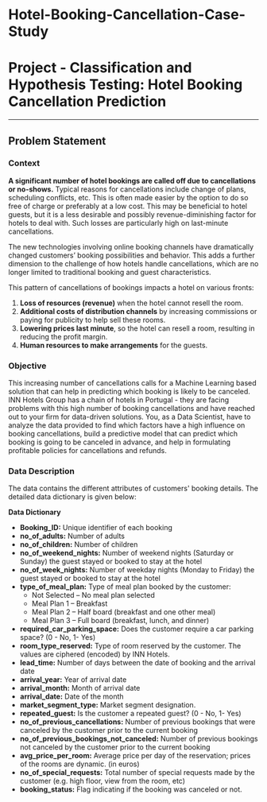 # Hotel-Booking-Cancellation-Case-Study

# **Project - Classification and Hypothesis Testing: Hotel Booking Cancellation Prediction**


---------------
## **Problem Statement**

### **Context**

**A significant number of hotel bookings are called off due to cancellations or no-shows.** Typical reasons for cancellations include change of plans, scheduling conflicts, etc. This is often made easier by the option to do so free of charge or preferably at a low cost. This may be beneficial to hotel guests, but it is a less desirable and possibly revenue-diminishing factor for hotels to deal with. Such losses are particularly high on last-minute cancellations.

The new technologies involving online booking channels have dramatically changed customers’ booking possibilities and behavior. This adds a further dimension to the challenge of how hotels handle cancellations, which are no longer limited to traditional booking and guest characteristics.

This pattern of cancellations of bookings impacts a hotel on various fronts:
1. **Loss of resources (revenue)** when the hotel cannot resell the room.
2. **Additional costs of distribution channels** by increasing commissions or paying for publicity to help sell these rooms.
3. **Lowering prices last minute**, so the hotel can resell a room, resulting in reducing the profit margin.
4. **Human resources to make arrangements** for the guests.

### **Objective**

This increasing number of cancellations calls for a Machine Learning based solution that can help in predicting which booking is likely to be canceled. INN Hotels Group has a chain of hotels in Portugal - they are facing problems with this high number of booking cancellations and have reached out to your firm for data-driven solutions. You, as a Data Scientist, have to analyze the data provided to find which factors have a high influence on booking cancellations, build a predictive model that can predict which booking is going to be canceled in advance, and help in formulating profitable policies for cancellations and refunds.


### **Data Description**

The data contains the different attributes of customers' booking details. The detailed data dictionary is given below:


**Data Dictionary**

* **Booking_ID:** Unique identifier of each booking
* **no_of_adults:** Number of adults
* **no_of_children:** Number of children
* **no_of_weekend_nights:** Number of weekend nights (Saturday or Sunday) the guest stayed or booked to stay at the hotel
* **no_of_week_nights:** Number of weekday nights (Monday to Friday) the guest stayed or booked to stay at the hotel
* **type_of_meal_plan:** Type of meal plan booked by the customer:
    * Not Selected – No meal plan selected
    * Meal Plan 1 – Breakfast
    * Meal Plan 2 – Half board (breakfast and one other meal)
    * Meal Plan 3 – Full board (breakfast, lunch, and dinner)
* **required_car_parking_space:** Does the customer require a car parking space? (0 - No, 1- Yes)
* **room_type_reserved:** Type of room reserved by the customer. The values are ciphered (encoded) by INN Hotels.
* **lead_time:** Number of days between the date of booking and the arrival date
* **arrival_year:** Year of arrival date
* **arrival_month:** Month of arrival date
* **arrival_date:** Date of the month
* **market_segment_type:** Market segment designation.
* **repeated_guest:** Is the customer a repeated guest? (0 - No, 1- Yes)
* **no_of_previous_cancellations:** Number of previous bookings that were canceled by the customer prior to the current booking
* **no_of_previous_bookings_not_canceled:** Number of previous bookings not canceled by the customer prior to the current booking
* **avg_price_per_room:** Average price per day of the reservation; prices of the rooms are dynamic. (in euros)
* **no_of_special_requests:** Total number of special requests made by the customer (e.g. high floor, view from the room, etc)
* **booking_status:** Flag indicating if the booking was canceled or not.
